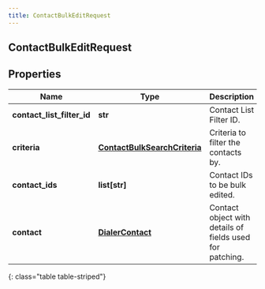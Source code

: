 ```yaml
---
title: ContactBulkEditRequest
---
```

## ContactBulkEditRequest

## Properties

|Name | Type | Description | Notes|
|------------ | ------------- | ------------- | -------------|
| **contact_list_filter_id** | **str** | Contact List Filter ID. | [optional] |
| **criteria** | [**ContactBulkSearchCriteria**](ContactBulkSearchCriteria.html) | Criteria to filter the contacts by. | [optional] |
| **contact_ids** | **list[str]** | Contact IDs to be bulk edited. | [optional] |
| **contact** | [**DialerContact**](DialerContact.html) | Contact object with details of fields used for patching. | [optional] |
{: class="table table-striped"}


